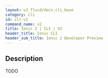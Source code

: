 ```yaml
---
layout: v2_fluid/docs_cli_base
category: cli
id: cli-v2
command_name: v2
title: Ionic 2 | CLI | V2
header_title: Ionic CLI
header_sub_title: Ionic 2 Developer Preview
---
```


## Description

TODO